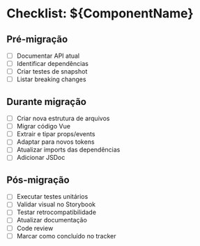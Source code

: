 # Checklist: ${ComponentName}

## Pré-migração

- [ ] Documentar API atual
- [ ] Identificar dependências
- [ ] Criar testes de snapshot
- [ ] Listar breaking changes

## Durante migração

- [ ] Criar nova estrutura de arquivos
- [ ] Migrar código Vue
- [ ] Extrair e tipar props/events
- [ ] Adaptar para novos tokens
- [ ] Atualizar imports das dependências
- [ ] Adicionar JSDoc

## Pós-migração

- [ ] Executar testes unitários
- [ ] Validar visual no Storybook
- [ ] Testar retrocompatibilidade
- [ ] Atualizar documentação
- [ ] Code review
- [ ] Marcar como concluído no tracker
